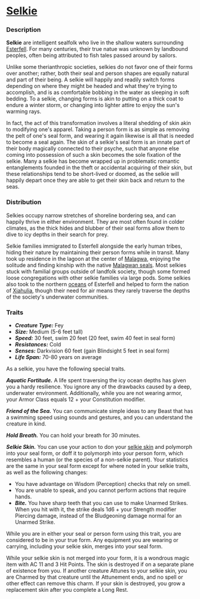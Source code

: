 # [Selkie](https://github.com/mpanighetti/dnd5e-species/blob/main/fey/selkie.md)

### Description

**Selkie** are intelligent sealfolk who live in the shallow waters surrounding [Esterfell](../mote/esterfell/esterfell.md). For many centuries, their true natue was unknown by landbound peoples, often being attributed to fish tales passed around by sailors.

Unlike some therianthropic societies, selkies do not favor one of their forms over another; rather, both their seal and person shapes are equally natural and part of their being. A selkie will happily and readily switch forms depending on where they might be headed and what they're trying to accomplish, and is as comfortable bobbing in the water as sleeping in soft bedding. To a selkie, changing forms is akin to putting on a thick coat to endure a winter storm, or changing into lighter attire to enjoy the sun's warming rays.

In fact, the act of this transformation involves a literal shedding of skin akin to modifying one's apparel. Taking a person form is as simple as removing the pelt of one's seal form, and wearing it again likewise is all that is needed to become a seal again. The skin of a selkie's seal form is an innate part of their body magically connected to their psyche, such that anyone else coming into possession of such a skin becomes the sole fixation of the selkie. Many a selkie has become wrapped up in problematic romantic entanglements founded in the theft or accidental acquiring of their skin, but these relationships tend to be short-lived or doomed, as the selkie will happily depart once they are able to get their skin back and return to the seas.

### Distribution

Selkies occupy narrow stretches of shoreline bordering sea, and can happily thrive in either environment. They are most often found in colder climates, as the thick hides and blubber of their seal forms allow them to dive to icy depths in their search for prey.

Selkie families immigrated to Esterfell alongside the early human tribes, hiding their nature by maintaining their person forms while in transit. Many took up residence in the lagoon at the center of [Malagwa](../mote/esterfell/malagwa.md), enjoying the solitude and finding kinship with the native [Malagwan seals](../bestiary/malagwan-seal.md). Most selkies stuck with familial groups outside of landfolk society, though some formed loose congregations with other selkie families via large pods. Some selkies also took to the northern [oceans](../mote/esterfell/waters) of Esterfell and helped to form the nation of [Xiahulia](../societies/xiahulia.md), though their need for air means they rarely traverse the depths of the society's underwater communities.

### Traits

- _**Creature Type:**_ Fey
- _**Size:**_ Medium (5-6 feet tall)
- _**Speed:**_ 30 feet, swim 20 feet (20 feet, swim 40 feet in seal form)
- _**Resistances:**_ Cold
- _**Senses:**_ Darkvision 60 feet (gain Blindsight 5 feet in seal form)
- _**Life Span:**_ 70-80 years on average

As a selkie, you have the following special traits.

_**Aquatic Fortitude.**_ A life spent traversing the icy ocean depths has given you a hardy resilience. You ignore any of the drawbacks caused by a deep, underwater environment. Additionally, while you are not wearing armor, your Armor Class equals 12 + your Constitution modifier.

_**Friend of the Sea.**_ You can communicate simple ideas to any Beast that has a swimming speed using sounds and gestures, and you can understand the creature in kind.

_**Hold Breath.**_ You can hold your breath for 30 minutes.

_**Selkie Skin.**_ You can use your action to don your [selkie skin](../artifacts/selkie-skin.md) and polymorph into your seal form, or doff it to polymorph into your person form, which resembles a human (or the species of a non-selkie parent). Your statistics are the same in your seal form except for where noted in your selkie traits, as well as the following changes:

- You have advantage on Wisdom (Perception) checks that rely on smell.
- You are unable to speak, and you cannot perform actions that require hands.
- _**Bite.**_ You have sharp teeth that you can use to make Unarmed Strikes. When you hit with it, the strike deals 1d6 + your Strength modifier Piercing damage, instead of the Bludgeoning damage normal for an Unarmed Strike.

While you are in either your seal or person form using this trait, you are considered to be in your true form. Any equipment you are wearing or carrying, including your selkie skin, merges into your seal form.

While your selkie skin is not merged into your form, it is a wondrous magic item with AC 11 and 3 Hit Points. The skin is destroyed if on a separate plane of existence from you. If another creature Attunes to your selkie skin, you are Charmed by that creature until the Attunement ends, and no spell or other effect can remove this charm. If your skin is destroyed, you grow a replacement skin after you complete a Long Rest.

